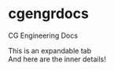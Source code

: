 # cgengrdocs
CG Engineering Docs

<detail>
<summary>This is an expandable tab</summary>
And here are the inner details!
</detail>